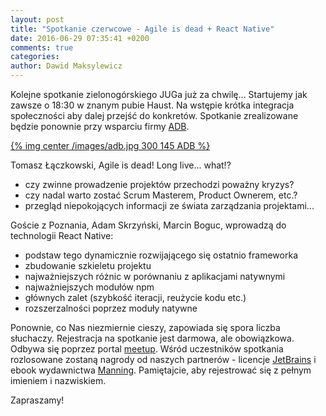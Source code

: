 ```yaml
---
layout: post
title: "Spotkanie czerwcowe - Agile is dead + React Native"
date: 2016-06-29 07:35:41 +0200
comments: true
categories: 
author: Dawid Maksylewicz
---
```

Kolejne spotkanie zielonogórskiego JUGa już za chwilę… Startujemy jak zawsze o 18:30 w znanym pubie Haust. Na wstępie krótka integracja społeczności aby dalej przejść do konkretów. Spotkanie zrealizowane będzie ponownie przy wsparciu firmy <a href="https://www.adbglobal.com" target="_blank">ADB</a>.

[{% img center /images/adb.jpg 300 145 ADB %}](http://adbglobal.com)

<!-- more -->

Tomasz Łączkowski, Agile is dead! Long live... what!? 

- czy zwinne prowadzenie projektów przechodzi poważny kryzys?
- czy nadal warto zostać Scrum Masterem, Product Ownerem, etc.? 
- przegląd niepokojących informacji ze świata zarządzania projektami...

Goście z Poznania, Adam Skrzyński, Marcin Boguc, wprowadzą do technologii React Native:

- podstaw tego dynamicznie rozwijającego się ostatnio frameworka
- zbudowanie szkieletu projektu
- najważniejszych różnic w porównaniu z aplikacjami natywnymi
- najważniejszych modułów npm
- głównych zalet (szybkość iteracji, reużycie kodu etc.)
- rozszerzalności poprzez moduły natywne

Ponownie, co Nas niezmiernie cieszy, zapowiada się spora liczba słuchaczy. Rejestracja na spotkanie jest darmowa, ale obowiązkowa. Odbywa się poprzez portal <a href="http://www.meetup.com/Zielona-Gora-JUG/events/232038815/" target="_blank">meetup</a>. Wśród uczestników spotkania rozlosowane zostaną nagrody od naszych partnerów - licencje <a href="http://jetbrains.com/" target="_blank">JetBrains</a> i ebook wydawnictwa <a href="http://manning.com/" target="_blank">Manning</a>. Pamiętajcie, aby rejestrować się z pełnym imieniem i nazwiskiem.

Zapraszamy!
